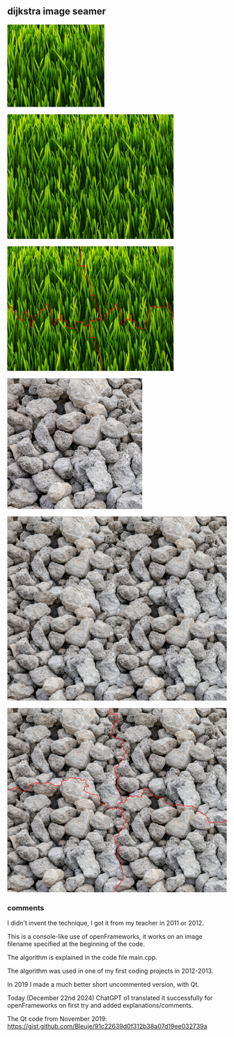 ## dijkstra image seamer

![original grass image](/bin/data/grass.png)

![stitched grass images](/doc/result2.png)

![stitched rocks images with seam](/doc/result2-seam.png)

![original rocks image](/bin/data/rocks.jpg)

![stitched rocks images](/doc/result1.png)

![stitched rocks images with seam](/doc/result1-seam.png)

### comments

I didn't invent the technique, I got it from my teacher in 2011 or 2012.

This is a console-like use of openFrameworks, it works on an image filename specified at the beginning of the code.

The algorithm is explained in the code file main.cpp.

The algorithm was used in one of my first coding projects in 2012-2013.

In 2019 I made a much better short uncommented version, with Qt.

Today (December 22nd 2024) ChatGPT o1 translated it successfully for openFrameworks on first try and added explanations/comments.

The Qt code from November 2019: https://gist.github.com/Bleuje/91c22639d0f312b38a07d19ee032739a
